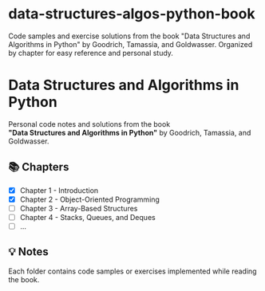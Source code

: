 # data-structures-algos-python-book
Code samples and exercise solutions from the book "Data Structures and Algorithms in Python" by Goodrich, Tamassia, and Goldwasser. Organized by chapter for easy reference and personal study.
# Data Structures and Algorithms in Python

Personal code notes and solutions from the book  
**"Data Structures and Algorithms in Python"** by Goodrich, Tamassia, and Goldwasser.

## 📚 Chapters
- [x] Chapter 1 - Introduction
- [x] Chapter 2 - Object-Oriented Programming
- [ ] Chapter 3 - Array-Based Structures
- [ ] Chapter 4 - Stacks, Queues, and Deques
- [ ] ...

## 💡 Notes
Each folder contains code samples or exercises implemented while reading the book.
